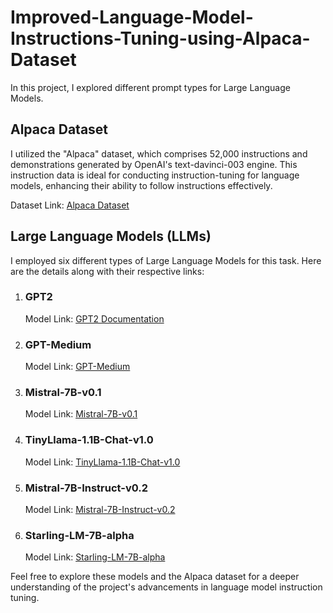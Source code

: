 <h1>Improved-Language-Model-Instructions-Tuning-using-Alpaca-Dataset</h1>

<p>In this project, I explored different prompt types for Large Language Models.</p>

<h2>Alpaca Dataset</h2>
<p>I utilized the "Alpaca" dataset, which comprises 52,000 instructions and demonstrations generated by OpenAI's text-davinci-003 engine. This instruction data is ideal for conducting instruction-tuning for language models, enhancing their ability to follow instructions effectively.</p>
<p>Dataset Link: <a href="https://huggingface.co/datasets/tatsu-lab/alpaca">Alpaca Dataset</a></p>

<h2>Large Language Models (LLMs)</h2>
<p>I employed six different types of Large Language Models for this task. Here are the details along with their respective links:</p>

<ol>
  <li>
    <h3>GPT2</h3>
    <p>Model Link: <a href="https://huggingface.co/docs/transformers/model_doc/gpt2">GPT2 Documentation</a></p>
  </li>
  <li>
    <h3>GPT-Medium</h3>
    <p>Model Link: <a href="https://huggingface.co/openai-community/gpt2-medium">GPT-Medium</a></p>
  </li>
  <li>
    <h3>Mistral-7B-v0.1</h3>
    <p>Model Link: <a href="https://huggingface.co/mistralai/Mistral-7B-v0.1">Mistral-7B-v0.1</a></p>
  </li>
  <li>
    <h3>TinyLlama-1.1B-Chat-v1.0</h3>
    <p>Model Link: <a href="https://huggingface.co/TinyLlama/TinyLlama-1.1B-Chat-v1.0">TinyLlama-1.1B-Chat-v1.0</a></p>
  </li>
   <li>
    <h3>Mistral-7B-Instruct-v0.2</h3>
    <p>Model Link: <a href="https://huggingface.co/mistralai/Mistral-7B-Instruct-v0.2">Mistral-7B-Instruct-v0.2</a></p>
  </li>
   <li>
    <h3>Starling-LM-7B-alpha</h3>
    <p>Model Link: <a href="https://huggingface.co/berkeley-nest/Starling-LM-7B-alpha">Starling-LM-7B-alpha</a></p>
  </li>
</ol>

<p>Feel free to explore these models and the Alpaca dataset for a deeper understanding of the project's advancements in language model instruction tuning.</p>
